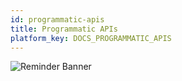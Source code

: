 ```yaml
---
id: programmatic-apis
title: Programmatic APIs
platform_key: DOCS_PROGRAMMATIC_APIS
---
```


![Reminder Banner](/assets/submission/banner-reminder.svg)
